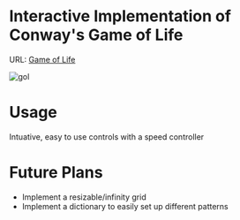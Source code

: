 # Interactive Implementation of Conway's Game of Life
URL: [Game of Life](golclone.herokuapp.com)

![gol](https://user-images.githubusercontent.com/79027434/131591399-7dee5541-1abb-42c6-86b7-e3f06455a451.png)

# Usage
Intuative, easy to use controls with a speed controller
# Future Plans
- Implement a resizable/infinity grid
- Implement a dictionary to easily set up different patterns
